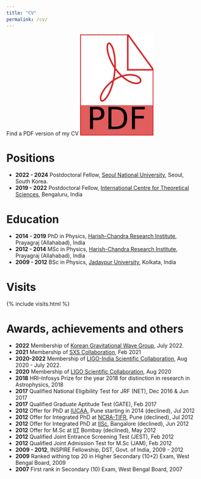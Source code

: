 ```yaml
---
title: "CV"
permalink: /cv/
---
```

Find a PDF version of my CV [<img class="svg-icon" src="/assets/pdf.svg">](https://raw.githubusercontent.com/md-arif-shaikh/md-arif-shaikh.github.io/pdflatex/_data/arif/cv_arif.pdf)

# Positions
- **2022 - 2024** Postdoctoral Fellow, [Seoul National University](https://en.snu.ac.kr/), Seoul, South Korea.
- **2019 - 2022** Postdoctoral Fellow, [International Centre for Theoretical Sciences](https://www.icts.res.in/), Bengaluru, India
  
# Education

- **2014 - 2019** PhD in Physics, [Harish-Chandra Research Institute](http://www.hri.res.in/), Prayagraj (Allahabad), India
- **2012 - 2014** MSc in Physics, [Harish-Chandra Research Institute](http://www.hri.res.in/), Prayagraj (Allahabad), India
- **2009 - 2012** BSc in Physics, [Jadavpur University](http://www.jaduniv.edu.in/), Kolkata, India

# Visits
{% include visits.html %}

# Awards, achievements and others

- **2022** Membership of [Korean Gravitational Wave Group](https://kgwg.nims.re.kr/home/index.html), July 2022.
- **2021** Membership of [SXS Collaboration](https://www.black-holes.org/), Feb 2021
- **2020-2022** Membership of [LIGO-India Scientific Collaboration](https://www.ligo-india.in/lisc/), Aug 2020 - July 2022.
- **2020** Membership of [LIGO Scientific Collaboration](https://www.ligo.org/), Aug 2020
- **2018** HRI–Infosys Prize for the year 2018 for distinction in research in Astrophysics, 2018
- **2017** Qualified National Eligibility Test for JRF (NET), Dec 2016 & Jun 2017
- **2017** Qualified Graduate Aptitude Test (GATE), Feb 2017
- **2012** Offer for PhD at [IUCAA](https://www.iucaa.in/), Pune starting in 2014 (declined), Jul 2012
- **2012** Offer for Integrated PhD at [NCRA-TIFR](http://www.ncra.tifr.res.in/ncra/main), Pune (declined), Jul 2012
- **2012** Offer for Integrated PhD at [IISc](https://www.iisc.ac.in/), Bangalore (declined), Jun 2012
- **2012** Offer for M.Sc at [IIT](http://www.iitb.ac.in/) Bombay (declined), May 2012
- **2012** Qualified Joint Entrance Screening Test (JEST), Feb 2012
- **2012** Qualified Joint Admission Test for M.Sc (JAM), Feb 2012
- **2009 - 2012**, INSPIRE Fellowship, DST, Govt. of India, 2009 - 2012
- **2009** Ranked withing top 20 in Higher Secondary (10+2) Exam, West Bengal Board, 2009
- **2007** First rank in Secondary (10) Exam, West Bengal Board, 2007
